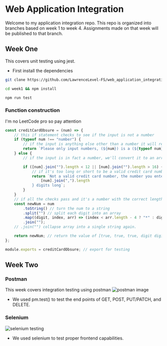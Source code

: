 # Web Application Integration

Welcome to my application integration repo. This repo is organized into branches based on week 1 to week 4. Assignments
made on that week will be published to that branch.

## Week One

This covers unit testing using jest.

- First install the dependencies

```bash
git clone https://github.com/LawrenceLevel-FS/web_application_integration.git
```

```bash
cd week1 && npm install
```

```bash
npm run test
```

### Function construction

I'm no LeetCode pro so pay attention

```javascript
const creditCardObsure = (num) => {
    // this if statement checks to see if the input is not a number
    if (typeof num !== "number") {
        // if the input is anything else other than a number it will return this statement
        return `Please only input numbers, (${num}) is a (${typeof num}) not a number`;
    } else {
        // if the input is in fact a number, we'll convert it to an array and join it into a string to check the length.

        if ([num].join("").length < 12 || [num].join("").length > 16) {
            // if it's too long or short to be a valid credit card number we'll return this
            return `Not a valid credit card number, the number you enter was ${
                [num].join(",").length
            } digits long`;
        }
    }
    // if all the checks pass and it's a number with the correct length then we'll
    const newNum = num
        .toString() // turn the num to a string
        .split("") // split each digit into an array
        .map((digit, index, arr) => (index < arr.length - 4 ? "*" : digit)) // map over the array and using the index of the array minus the last 4 index values. All "true" values in the index will be replaced with * else they'll return digit.
        .join("");
    // .join("") collapse array into a single string again.

    return newNum; // return the value of [true, true, true, digit digit].join() or [*,*,*, num, number]
};

module.exports = creditCardObsure; // export for testing
```

## Week Two

### Postman
This week covers integration testing using postman
![postman image](https://user-images.githubusercontent.com/49151885/96122371-ad293c00-0ef1-11eb-9e1d-ef148ee03d73.png)

- We used pm.test() to test the end points of GET, POST, PUT/PATCH, and DELETE.

### Selenium
![selenium testing](https://www.perfecto.io/sites/default/files/image/2020-05/social-blog-automated-testing-selenium.png)
- We used selenium to test proper frontend capabilities.
